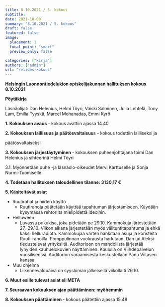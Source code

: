 ```yaml
---
title: 8.10.2021 / 5. kokous
subtitle: 
date: 2021-10-08
summary: "8.10.2021 / 5. kokous"
draft: false
featured: false
image:
  placement: 1
  focal_point: "smart"
  preview_only: false

categories: ["kirja"]
authors: ["admin"]
url: "/viides-kokous"
---
```


**Helsingin Luonnontiedelukion opiskelijakunnan hallituksen kokous 8.10.2021**

**Pöytäkirja**

Läsnäolijat: Dan Helenius, Helmi Töyri, Väiski Salminen, Julia Lehtelä, Tony Lam, Emilia Tyyskä, Marcel Mohanadas, Emmi Kyrö

 

**1. Kokouksen avaus** - kokous avattiin ajassa 14.40

**2. Kokouksen laillisuus ja päätösvaltaisuu**s - kokous todettiin lailliseksi ja

päätösvaltaiseksi

**3. Kokouksen järjestäytyminen** - kokouksen puheenjohtajana toimi Dan Helenius ja sihteerinä Helmi Töyri

3.1. Myönnetään puhe -ja läsnäolo-oikeudet Mervi Karttuselle ja Sonja Nurmi-Tuomiselle

**4. Todetaan hallituksen taloudellinen tilanne: 3130,17 €**

**5. Käsiteltävät asiat**

- Ruutirahat ja niiden käyttö
  - Ruutirahoja päätetään käyttää tapahtuman järjestämiseen. Käydään kysymässä rehtorilta mielipidettä ideoihin.
- Helluween
  - Luvassa pukukisa, joka pidetään pe 29.10. Kammokuja järjestetään 27.-29.10. Viikon aikana järjestetään myös välituntitapahtuma ja ehkä kaksi helluradiota. Kammokujaa varten hankitaan asuja ja koristeita Ruuti-rahoilla. Pomppulinnan vuokrausta harkitaan. Dan tai Aleksi tiedustelevat yrityksiltä. Auditorioon on mahdollista järjestää lyhyiden kauhuelokuvien näyttäminen. Koululla on Viihdepalvelun vuosilisenssi. Auditorion varaamisesta keskustellaan Panu Viitasen kanssa. 
- Muu ohjelma
  - Liikennevalopäivä on syysloman jälkeisellä viikolla ti 26.10.

**6. Muut esille tulevat asiat eli META**

**7. Seuraavan kokouksen ajan päättäminen: myöhemmin**

**8. Kokouksen päättäminen -** kokous päätettiin ajassa 15.48

 

